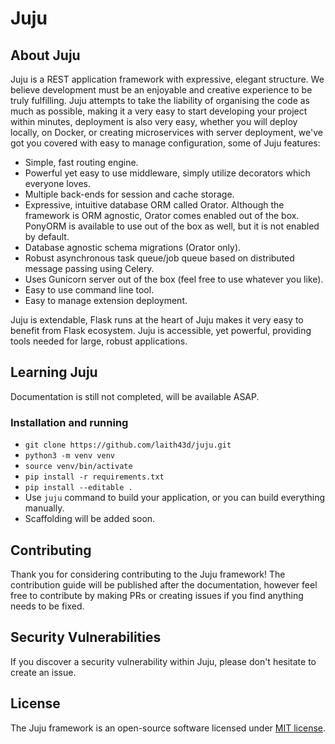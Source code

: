 # Juju


## About Juju

Juju is a REST application framework with expressive, elegant structure. We believe development must be an enjoyable and creative experience to be truly fulfilling. Juju attempts to take the liability of organising the code as much as possible, making it a very easy to start developing your project within minutes, deployment is also very easy, whether you will deploy locally, on Docker, or creating microservices with server deployment, we've got you covered with easy to manage configuration, some of Juju features:

- Simple, fast routing engine.
- Powerful yet easy to use middleware, simply utilize decorators which everyone loves.
- Multiple back-ends for session and cache storage.
- Expressive, intuitive database ORM called Orator. Although the framework is ORM agnostic, Orator comes enabled out of the box. PonyORM is available to use out of the box as well, but it is not enabled by default.
- Database agnostic schema migrations (Orator only).
- Robust asynchronous task queue/job queue based on distributed message passing using Celery.
- Uses Gunicorn server out of the box (feel free to use whatever you like).
- Easy to use command line tool.
- Easy to manage extension deployment.

Juju is extendable, Flask runs at the heart of Juju makes it very easy to benefit from Flask ecosystem. Juju is accessible, yet powerful, providing tools needed for large, robust applications.

## Learning Juju

Documentation is still not completed, will be available ASAP.

### Installation and running

* `git clone https://github.com/laith43d/juju.git`
* `python3 -m venv venv`
* `source venv/bin/activate`
* `pip install -r requirements.txt`
* `pip install --editable .`
* Use `juju` command to build your application, or you can build everything manually.
* Scaffolding will be added soon.

## Contributing

Thank you for considering contributing to the Juju framework! The contribution guide will be published after the documentation, however feel free to contribute by making PRs or creating issues if you find anything needs to be fixed.

## Security Vulnerabilities

If you discover a security vulnerability within Juju, please don't hesitate to create an issue.

## License

The Juju framework is an open-source software licensed under [MIT license](https://opensource.org/licenses/MIT).

